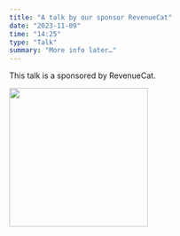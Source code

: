 ```yaml
---
title: "A talk by our sponsor RevenueCat"
date: "2023-11-09"
time: "14:25"
type: "Talk"
summary: "More info later…"
---
```


This talk is a sponsored by RevenueCat.

<a href="https://www.revenuecat.com/" target="_blank"><img src="/images/sponsors/revenuecat.svg" width= "250" /></a>

